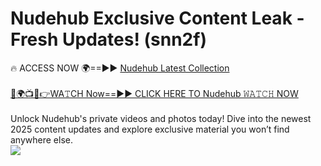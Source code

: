 # Nudehub Exclusive Content Leak - Fresh Updates! (snn2f)

🔥 ACCESS NOW 🌍==►► <a href="https://tinyurl.com/yc657z5k" rel="nofollow">Nudehub Latest Collection</a>
<br><br>
[🔴🌍📺📱👉WA𝚃CH Now==►► CLICK HERE TO Nudehub 𝚆𝙰𝚃𝙲𝙷 NOW](https://tinyurl.com/yc657z5k)
<br><br>
Unlock Nudehub's private videos and photos today! Dive into the newest 2025 content updates and explore exclusive material you won’t find anywhere else.
<br>
<a href="https://tinyurl.com/yc657z5k" rel="nofollow" data-target="animated-image.originalLink"><img src="https://camo.githubusercontent.com/8a4f000d20f83aca3bf7ec5f350d767afa0574a8a352519fd8cfa583a6f93a33/68747470733a2f2f692e696d6775722e636f6d2f644a486b345a712e676966" data-canonical-src="https://i.imgur.com/dJHk4Zq.gif" style="max-width: 100%; display: inline-block;" data-target="animated-image.originalImage"></a>
<br>
